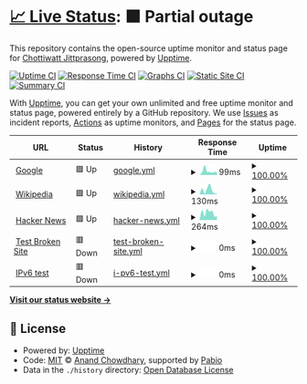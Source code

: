 # [📈 Live Status](https://status.chottiwatt.in.th): <!--live status--> **🟧 Partial outage**

This repository contains the open-source uptime monitor and status page for [Chottiwatt Jittprasong](https://status.chottiwatt.in.th), powered by [Upptime](https://github.com/upptime/upptime).

[![Uptime CI](https://github.com/chottiwattj/upptime/workflows/Uptime%20CI/badge.svg)](https://github.com/chottiwattj/upptime/actions?query=workflow%3A%22Uptime+CI%22)
[![Response Time CI](https://github.com/chottiwattj/upptime/workflows/Response%20Time%20CI/badge.svg)](https://github.com/chottiwattj/upptime/actions?query=workflow%3A%22Response+Time+CI%22)
[![Graphs CI](https://github.com/chottiwattj/upptime/workflows/Graphs%20CI/badge.svg)](https://github.com/chottiwattj/upptime/actions?query=workflow%3A%22Graphs+CI%22)
[![Static Site CI](https://github.com/chottiwattj/upptime/workflows/Static%20Site%20CI/badge.svg)](https://github.com/chottiwattj/upptime/actions?query=workflow%3A%22Static+Site+CI%22)
[![Summary CI](https://github.com/chottiwattj/upptime/workflows/Summary%20CI/badge.svg)](https://github.com/chottiwattj/upptime/actions?query=workflow%3A%22Summary+CI%22)

With [Upptime](https://upptime.js.org), you can get your own unlimited and free uptime monitor and status page, powered entirely by a GitHub repository. We use [Issues](https://github.com/chottiwattj/upptime/issues) as incident reports, [Actions](https://github.com/chottiwattj/upptime/actions) as uptime monitors, and [Pages](https://status.chottiwatt.in.th) for the status page.

<!--start: status pages-->
<!-- This summary is generated by Upptime (https://github.com/upptime/upptime) -->
<!-- Do not edit this manually, your changes will be overwritten -->
<!-- prettier-ignore -->
| URL | Status | History | Response Time | Uptime |
| --- | ------ | ------- | ------------- | ------ |
| <img alt="" src="https://icons.duckduckgo.com/ip3/www.google.com.ico" height="13"> [Google](https://www.google.com) | 🟩 Up | [google.yml](https://github.com/ChottiwattJ/upptime/commits/HEAD/history/google.yml) | <details><summary><img alt="Response time graph" src="./graphs/google/response-time-week.png" height="20"> 99ms</summary><br><a href="https://status.chottiwatt.in.th/history/google"><img alt="Response time 120" src="https://img.shields.io/endpoint?url=https%3A%2F%2Fraw.githubusercontent.com%2FChottiwattJ%2Fupptime%2FHEAD%2Fapi%2Fgoogle%2Fresponse-time.json"></a><br><a href="https://status.chottiwatt.in.th/history/google"><img alt="24-hour response time 87" src="https://img.shields.io/endpoint?url=https%3A%2F%2Fraw.githubusercontent.com%2FChottiwattJ%2Fupptime%2FHEAD%2Fapi%2Fgoogle%2Fresponse-time-day.json"></a><br><a href="https://status.chottiwatt.in.th/history/google"><img alt="7-day response time 99" src="https://img.shields.io/endpoint?url=https%3A%2F%2Fraw.githubusercontent.com%2FChottiwattJ%2Fupptime%2FHEAD%2Fapi%2Fgoogle%2Fresponse-time-week.json"></a><br><a href="https://status.chottiwatt.in.th/history/google"><img alt="30-day response time 102" src="https://img.shields.io/endpoint?url=https%3A%2F%2Fraw.githubusercontent.com%2FChottiwattJ%2Fupptime%2FHEAD%2Fapi%2Fgoogle%2Fresponse-time-month.json"></a><br><a href="https://status.chottiwatt.in.th/history/google"><img alt="1-year response time 120" src="https://img.shields.io/endpoint?url=https%3A%2F%2Fraw.githubusercontent.com%2FChottiwattJ%2Fupptime%2FHEAD%2Fapi%2Fgoogle%2Fresponse-time-year.json"></a></details> | <details><summary><a href="https://status.chottiwatt.in.th/history/google">100.00%</a></summary><a href="https://status.chottiwatt.in.th/history/google"><img alt="All-time uptime 100.00%" src="https://img.shields.io/endpoint?url=https%3A%2F%2Fraw.githubusercontent.com%2FChottiwattJ%2Fupptime%2FHEAD%2Fapi%2Fgoogle%2Fuptime.json"></a><br><a href="https://status.chottiwatt.in.th/history/google"><img alt="24-hour uptime 100.00%" src="https://img.shields.io/endpoint?url=https%3A%2F%2Fraw.githubusercontent.com%2FChottiwattJ%2Fupptime%2FHEAD%2Fapi%2Fgoogle%2Fuptime-day.json"></a><br><a href="https://status.chottiwatt.in.th/history/google"><img alt="7-day uptime 100.00%" src="https://img.shields.io/endpoint?url=https%3A%2F%2Fraw.githubusercontent.com%2FChottiwattJ%2Fupptime%2FHEAD%2Fapi%2Fgoogle%2Fuptime-week.json"></a><br><a href="https://status.chottiwatt.in.th/history/google"><img alt="30-day uptime 100.00%" src="https://img.shields.io/endpoint?url=https%3A%2F%2Fraw.githubusercontent.com%2FChottiwattJ%2Fupptime%2FHEAD%2Fapi%2Fgoogle%2Fuptime-month.json"></a><br><a href="https://status.chottiwatt.in.th/history/google"><img alt="1-year uptime 99.99%" src="https://img.shields.io/endpoint?url=https%3A%2F%2Fraw.githubusercontent.com%2FChottiwattJ%2Fupptime%2FHEAD%2Fapi%2Fgoogle%2Fuptime-year.json"></a></details>
| <img alt="" src="https://icons.duckduckgo.com/ip3/en.wikipedia.org.ico" height="13"> [Wikipedia](https://en.wikipedia.org) | 🟩 Up | [wikipedia.yml](https://github.com/ChottiwattJ/upptime/commits/HEAD/history/wikipedia.yml) | <details><summary><img alt="Response time graph" src="./graphs/wikipedia/response-time-week.png" height="20"> 130ms</summary><br><a href="https://status.chottiwatt.in.th/history/wikipedia"><img alt="Response time 165" src="https://img.shields.io/endpoint?url=https%3A%2F%2Fraw.githubusercontent.com%2FChottiwattJ%2Fupptime%2FHEAD%2Fapi%2Fwikipedia%2Fresponse-time.json"></a><br><a href="https://status.chottiwatt.in.th/history/wikipedia"><img alt="24-hour response time 123" src="https://img.shields.io/endpoint?url=https%3A%2F%2Fraw.githubusercontent.com%2FChottiwattJ%2Fupptime%2FHEAD%2Fapi%2Fwikipedia%2Fresponse-time-day.json"></a><br><a href="https://status.chottiwatt.in.th/history/wikipedia"><img alt="7-day response time 130" src="https://img.shields.io/endpoint?url=https%3A%2F%2Fraw.githubusercontent.com%2FChottiwattJ%2Fupptime%2FHEAD%2Fapi%2Fwikipedia%2Fresponse-time-week.json"></a><br><a href="https://status.chottiwatt.in.th/history/wikipedia"><img alt="30-day response time 161" src="https://img.shields.io/endpoint?url=https%3A%2F%2Fraw.githubusercontent.com%2FChottiwattJ%2Fupptime%2FHEAD%2Fapi%2Fwikipedia%2Fresponse-time-month.json"></a><br><a href="https://status.chottiwatt.in.th/history/wikipedia"><img alt="1-year response time 165" src="https://img.shields.io/endpoint?url=https%3A%2F%2Fraw.githubusercontent.com%2FChottiwattJ%2Fupptime%2FHEAD%2Fapi%2Fwikipedia%2Fresponse-time-year.json"></a></details> | <details><summary><a href="https://status.chottiwatt.in.th/history/wikipedia">100.00%</a></summary><a href="https://status.chottiwatt.in.th/history/wikipedia"><img alt="All-time uptime 100.00%" src="https://img.shields.io/endpoint?url=https%3A%2F%2Fraw.githubusercontent.com%2FChottiwattJ%2Fupptime%2FHEAD%2Fapi%2Fwikipedia%2Fuptime.json"></a><br><a href="https://status.chottiwatt.in.th/history/wikipedia"><img alt="24-hour uptime 100.00%" src="https://img.shields.io/endpoint?url=https%3A%2F%2Fraw.githubusercontent.com%2FChottiwattJ%2Fupptime%2FHEAD%2Fapi%2Fwikipedia%2Fuptime-day.json"></a><br><a href="https://status.chottiwatt.in.th/history/wikipedia"><img alt="7-day uptime 100.00%" src="https://img.shields.io/endpoint?url=https%3A%2F%2Fraw.githubusercontent.com%2FChottiwattJ%2Fupptime%2FHEAD%2Fapi%2Fwikipedia%2Fuptime-week.json"></a><br><a href="https://status.chottiwatt.in.th/history/wikipedia"><img alt="30-day uptime 100.00%" src="https://img.shields.io/endpoint?url=https%3A%2F%2Fraw.githubusercontent.com%2FChottiwattJ%2Fupptime%2FHEAD%2Fapi%2Fwikipedia%2Fuptime-month.json"></a><br><a href="https://status.chottiwatt.in.th/history/wikipedia"><img alt="1-year uptime 100.00%" src="https://img.shields.io/endpoint?url=https%3A%2F%2Fraw.githubusercontent.com%2FChottiwattJ%2Fupptime%2FHEAD%2Fapi%2Fwikipedia%2Fuptime-year.json"></a></details>
| <img alt="" src="https://icons.duckduckgo.com/ip3/news.ycombinator.com.ico" height="13"> [Hacker News](https://news.ycombinator.com) | 🟩 Up | [hacker-news.yml](https://github.com/ChottiwattJ/upptime/commits/HEAD/history/hacker-news.yml) | <details><summary><img alt="Response time graph" src="./graphs/hacker-news/response-time-week.png" height="20"> 264ms</summary><br><a href="https://status.chottiwatt.in.th/history/hacker-news"><img alt="Response time 303" src="https://img.shields.io/endpoint?url=https%3A%2F%2Fraw.githubusercontent.com%2FChottiwattJ%2Fupptime%2FHEAD%2Fapi%2Fhacker-news%2Fresponse-time.json"></a><br><a href="https://status.chottiwatt.in.th/history/hacker-news"><img alt="24-hour response time 139" src="https://img.shields.io/endpoint?url=https%3A%2F%2Fraw.githubusercontent.com%2FChottiwattJ%2Fupptime%2FHEAD%2Fapi%2Fhacker-news%2Fresponse-time-day.json"></a><br><a href="https://status.chottiwatt.in.th/history/hacker-news"><img alt="7-day response time 264" src="https://img.shields.io/endpoint?url=https%3A%2F%2Fraw.githubusercontent.com%2FChottiwattJ%2Fupptime%2FHEAD%2Fapi%2Fhacker-news%2Fresponse-time-week.json"></a><br><a href="https://status.chottiwatt.in.th/history/hacker-news"><img alt="30-day response time 318" src="https://img.shields.io/endpoint?url=https%3A%2F%2Fraw.githubusercontent.com%2FChottiwattJ%2Fupptime%2FHEAD%2Fapi%2Fhacker-news%2Fresponse-time-month.json"></a><br><a href="https://status.chottiwatt.in.th/history/hacker-news"><img alt="1-year response time 303" src="https://img.shields.io/endpoint?url=https%3A%2F%2Fraw.githubusercontent.com%2FChottiwattJ%2Fupptime%2FHEAD%2Fapi%2Fhacker-news%2Fresponse-time-year.json"></a></details> | <details><summary><a href="https://status.chottiwatt.in.th/history/hacker-news">100.00%</a></summary><a href="https://status.chottiwatt.in.th/history/hacker-news"><img alt="All-time uptime 100.00%" src="https://img.shields.io/endpoint?url=https%3A%2F%2Fraw.githubusercontent.com%2FChottiwattJ%2Fupptime%2FHEAD%2Fapi%2Fhacker-news%2Fuptime.json"></a><br><a href="https://status.chottiwatt.in.th/history/hacker-news"><img alt="24-hour uptime 100.00%" src="https://img.shields.io/endpoint?url=https%3A%2F%2Fraw.githubusercontent.com%2FChottiwattJ%2Fupptime%2FHEAD%2Fapi%2Fhacker-news%2Fuptime-day.json"></a><br><a href="https://status.chottiwatt.in.th/history/hacker-news"><img alt="7-day uptime 100.00%" src="https://img.shields.io/endpoint?url=https%3A%2F%2Fraw.githubusercontent.com%2FChottiwattJ%2Fupptime%2FHEAD%2Fapi%2Fhacker-news%2Fuptime-week.json"></a><br><a href="https://status.chottiwatt.in.th/history/hacker-news"><img alt="30-day uptime 100.00%" src="https://img.shields.io/endpoint?url=https%3A%2F%2Fraw.githubusercontent.com%2FChottiwattJ%2Fupptime%2FHEAD%2Fapi%2Fhacker-news%2Fuptime-month.json"></a><br><a href="https://status.chottiwatt.in.th/history/hacker-news"><img alt="1-year uptime 100.00%" src="https://img.shields.io/endpoint?url=https%3A%2F%2Fraw.githubusercontent.com%2FChottiwattJ%2Fupptime%2FHEAD%2Fapi%2Fhacker-news%2Fuptime-year.json"></a></details>
| <img alt="" src="https://icons.duckduckgo.com/ip3/thissitedoesnotexist.koj.co.ico" height="13"> [Test Broken Site](https://thissitedoesnotexist.koj.co) | 🟥 Down | [test-broken-site.yml](https://github.com/ChottiwattJ/upptime/commits/HEAD/history/test-broken-site.yml) | <details><summary><img alt="Response time graph" src="./graphs/test-broken-site/response-time-week.png" height="20"> 0ms</summary><br><a href="https://status.chottiwatt.in.th/history/test-broken-site"><img alt="Response time 0" src="https://img.shields.io/endpoint?url=https%3A%2F%2Fraw.githubusercontent.com%2FChottiwattJ%2Fupptime%2FHEAD%2Fapi%2Ftest-broken-site%2Fresponse-time.json"></a><br><a href="https://status.chottiwatt.in.th/history/test-broken-site"><img alt="24-hour response time 0" src="https://img.shields.io/endpoint?url=https%3A%2F%2Fraw.githubusercontent.com%2FChottiwattJ%2Fupptime%2FHEAD%2Fapi%2Ftest-broken-site%2Fresponse-time-day.json"></a><br><a href="https://status.chottiwatt.in.th/history/test-broken-site"><img alt="7-day response time 0" src="https://img.shields.io/endpoint?url=https%3A%2F%2Fraw.githubusercontent.com%2FChottiwattJ%2Fupptime%2FHEAD%2Fapi%2Ftest-broken-site%2Fresponse-time-week.json"></a><br><a href="https://status.chottiwatt.in.th/history/test-broken-site"><img alt="30-day response time 0" src="https://img.shields.io/endpoint?url=https%3A%2F%2Fraw.githubusercontent.com%2FChottiwattJ%2Fupptime%2FHEAD%2Fapi%2Ftest-broken-site%2Fresponse-time-month.json"></a><br><a href="https://status.chottiwatt.in.th/history/test-broken-site"><img alt="1-year response time 0" src="https://img.shields.io/endpoint?url=https%3A%2F%2Fraw.githubusercontent.com%2FChottiwattJ%2Fupptime%2FHEAD%2Fapi%2Ftest-broken-site%2Fresponse-time-year.json"></a></details> | <details><summary><a href="https://status.chottiwatt.in.th/history/test-broken-site">100.00%</a></summary><a href="https://status.chottiwatt.in.th/history/test-broken-site"><img alt="All-time uptime 100.00%" src="https://img.shields.io/endpoint?url=https%3A%2F%2Fraw.githubusercontent.com%2FChottiwattJ%2Fupptime%2FHEAD%2Fapi%2Ftest-broken-site%2Fuptime.json"></a><br><a href="https://status.chottiwatt.in.th/history/test-broken-site"><img alt="24-hour uptime 100.00%" src="https://img.shields.io/endpoint?url=https%3A%2F%2Fraw.githubusercontent.com%2FChottiwattJ%2Fupptime%2FHEAD%2Fapi%2Ftest-broken-site%2Fuptime-day.json"></a><br><a href="https://status.chottiwatt.in.th/history/test-broken-site"><img alt="7-day uptime 100.00%" src="https://img.shields.io/endpoint?url=https%3A%2F%2Fraw.githubusercontent.com%2FChottiwattJ%2Fupptime%2FHEAD%2Fapi%2Ftest-broken-site%2Fuptime-week.json"></a><br><a href="https://status.chottiwatt.in.th/history/test-broken-site"><img alt="30-day uptime 100.00%" src="https://img.shields.io/endpoint?url=https%3A%2F%2Fraw.githubusercontent.com%2FChottiwattJ%2Fupptime%2FHEAD%2Fapi%2Ftest-broken-site%2Fuptime-month.json"></a><br><a href="https://status.chottiwatt.in.th/history/test-broken-site"><img alt="1-year uptime 100.00%" src="https://img.shields.io/endpoint?url=https%3A%2F%2Fraw.githubusercontent.com%2FChottiwattJ%2Fupptime%2FHEAD%2Fapi%2Ftest-broken-site%2Fuptime-year.json"></a></details>
| <img alt="" src="https://icons.duckduckgo.com/ip3/null.ico" height="13"> [IPv6 test](forwardemail.net) | 🟥 Down | [i-pv6-test.yml](https://github.com/ChottiwattJ/upptime/commits/HEAD/history/i-pv6-test.yml) | <details><summary><img alt="Response time graph" src="./graphs/i-pv6-test/response-time-week.png" height="20"> 0ms</summary><br><a href="https://status.chottiwatt.in.th/history/i-pv6-test"><img alt="Response time 0" src="https://img.shields.io/endpoint?url=https%3A%2F%2Fraw.githubusercontent.com%2FChottiwattJ%2Fupptime%2FHEAD%2Fapi%2Fi-pv6-test%2Fresponse-time.json"></a><br><a href="https://status.chottiwatt.in.th/history/i-pv6-test"><img alt="24-hour response time 0" src="https://img.shields.io/endpoint?url=https%3A%2F%2Fraw.githubusercontent.com%2FChottiwattJ%2Fupptime%2FHEAD%2Fapi%2Fi-pv6-test%2Fresponse-time-day.json"></a><br><a href="https://status.chottiwatt.in.th/history/i-pv6-test"><img alt="7-day response time 0" src="https://img.shields.io/endpoint?url=https%3A%2F%2Fraw.githubusercontent.com%2FChottiwattJ%2Fupptime%2FHEAD%2Fapi%2Fi-pv6-test%2Fresponse-time-week.json"></a><br><a href="https://status.chottiwatt.in.th/history/i-pv6-test"><img alt="30-day response time 0" src="https://img.shields.io/endpoint?url=https%3A%2F%2Fraw.githubusercontent.com%2FChottiwattJ%2Fupptime%2FHEAD%2Fapi%2Fi-pv6-test%2Fresponse-time-month.json"></a><br><a href="https://status.chottiwatt.in.th/history/i-pv6-test"><img alt="1-year response time 0" src="https://img.shields.io/endpoint?url=https%3A%2F%2Fraw.githubusercontent.com%2FChottiwattJ%2Fupptime%2FHEAD%2Fapi%2Fi-pv6-test%2Fresponse-time-year.json"></a></details> | <details><summary><a href="https://status.chottiwatt.in.th/history/i-pv6-test">100.00%</a></summary><a href="https://status.chottiwatt.in.th/history/i-pv6-test"><img alt="All-time uptime 100.00%" src="https://img.shields.io/endpoint?url=https%3A%2F%2Fraw.githubusercontent.com%2FChottiwattJ%2Fupptime%2FHEAD%2Fapi%2Fi-pv6-test%2Fuptime.json"></a><br><a href="https://status.chottiwatt.in.th/history/i-pv6-test"><img alt="24-hour uptime 100.00%" src="https://img.shields.io/endpoint?url=https%3A%2F%2Fraw.githubusercontent.com%2FChottiwattJ%2Fupptime%2FHEAD%2Fapi%2Fi-pv6-test%2Fuptime-day.json"></a><br><a href="https://status.chottiwatt.in.th/history/i-pv6-test"><img alt="7-day uptime 100.00%" src="https://img.shields.io/endpoint?url=https%3A%2F%2Fraw.githubusercontent.com%2FChottiwattJ%2Fupptime%2FHEAD%2Fapi%2Fi-pv6-test%2Fuptime-week.json"></a><br><a href="https://status.chottiwatt.in.th/history/i-pv6-test"><img alt="30-day uptime 100.00%" src="https://img.shields.io/endpoint?url=https%3A%2F%2Fraw.githubusercontent.com%2FChottiwattJ%2Fupptime%2FHEAD%2Fapi%2Fi-pv6-test%2Fuptime-month.json"></a><br><a href="https://status.chottiwatt.in.th/history/i-pv6-test"><img alt="1-year uptime 100.00%" src="https://img.shields.io/endpoint?url=https%3A%2F%2Fraw.githubusercontent.com%2FChottiwattJ%2Fupptime%2FHEAD%2Fapi%2Fi-pv6-test%2Fuptime-year.json"></a></details>

<!--end: status pages-->

[**Visit our status website →**](https://status.chottiwatt.in.th)

## 📄 License

- Powered by: [Upptime](https://github.com/upptime/upptime)
- Code: [MIT](./LICENSE) © [Anand Chowdhary](https://anandchowdhary.com), supported by [Pabio](https://pabio.com)
- Data in the `./history` directory: [Open Database License](https://opendatacommons.org/licenses/odbl/1-0/)

